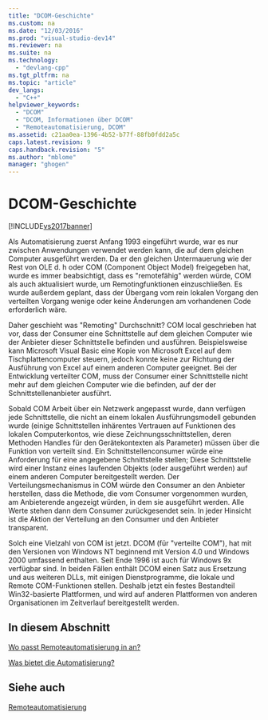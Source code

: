 ```yaml
---
title: "DCOM-Geschichte"
ms.custom: na
ms.date: "12/03/2016"
ms.prod: "visual-studio-dev14"
ms.reviewer: na
ms.suite: na
ms.technology: 
  - "devlang-cpp"
ms.tgt_pltfrm: na
ms.topic: "article"
dev_langs: 
  - "C++"
helpviewer_keywords: 
  - "DCOM"
  - "DCOM, Informationen über DCOM"
  - "Remoteautomatisierung, DCOM"
ms.assetid: c21aa0ea-1396-4b52-b77f-88fb0fdd2a5c
caps.latest.revision: 9
caps.handback.revision: "5"
ms.author: "mblome"
manager: "ghogen"
---
```

# DCOM-Geschichte
[!INCLUDE[vs2017banner](../assembler/inline/includes/vs2017banner.md)]

Als Automatisierung zuerst Anfang 1993 eingeführt wurde, war es nur zwischen Anwendungen verwendet werden kann, die auf dem gleichen Computer ausgeführt werden.  Da er den gleichen Untermauerung wie der Rest von OLE d. h oder COM \(Component Object Model\) freigegeben hat, wurde es immer beabsichtigt, dass es "remotefähig" werden würde, COM als auch aktualisiert wurde, um Remotingfunktionen einzuschließen.  Es wurde außerdem geplant, dass der Übergang vom rein lokalen Vorgang den verteilten Vorgang wenige oder keine Änderungen am vorhandenen Code erforderlich wäre.  
  
 Daher geschieht was "Remoting" Durchschnitt?  COM local geschrieben hat vor, dass der Consumer eine Schnittstelle auf dem gleichen Computer wie der Anbieter dieser Schnittstelle befinden und ausführen.  Beispielsweise kann Microsoft Visual Basic eine Kopie von Microsoft Excel auf dem Tischplattencomputer steuern, jedoch konnte keine zur Richtung der Ausführung von Excel auf einem anderen Computer geeignet.  Bei der Entwicklung verteilter COM, muss der Consumer einer Schnittstelle nicht mehr auf dem gleichen Computer wie die befinden, auf der der Schnittstellenanbieter ausführt.  
  
 Sobald COM Arbeit über ein Netzwerk angepasst wurde, dann verfügen jede Schnittstelle, die nicht an einem lokalen Ausführungsmodell gebunden wurde \(einige Schnittstellen inhärentes Vertrauen auf Funktionen des lokalen Computerkontos, wie diese Zeichnungsschnittstellen, deren Methoden Handles für den Gerätekontexten als Parameter\) müssen über die Funktion von verteilt sind.  Ein Schnittstellenconsumer würde eine Anforderung für eine angegebene Schnittstelle stellen; Diese Schnittstelle wird einer Instanz eines laufenden Objekts \(oder ausgeführt werden\) auf einem anderen Computer bereitgestellt werden.  Der Verteilungsmechanismus in COM würde den Consumer an den Anbieter herstellen, dass die Methode, die vom Consumer vorgenommen wurden, am Anbieterende angezeigt würden, in dem sie ausgeführt werden.  Alle Werte stehen dann dem Consumer zurückgesendet sein.  In jeder Hinsicht ist die Aktion der Verteilung an den Consumer und den Anbieter transparent.  
  
 Solch eine Vielzahl von COM ist jetzt.  DCOM \(für "verteilte COM"\), hat mit den Versionen von Windows NT beginnend mit Version 4.0 und Windows 2000 umfassend enthalten.  Seit Ende 1996 ist auch für Windows 9x verfügbar sind.  In beiden Fällen enthält DCOM einen Satz aus Ersetzung und aus weiteren DLLs, mit einigen Dienstprogramme, die lokale und Remote COM\-Funktionen stellen.  Deshalb jetzt ein festes Bestandteil Win32\-basierte Plattformen, und wird auf anderen Plattformen von anderen Organisationen im Zeitverlauf bereitgestellt werden.  
  
## In diesem Abschnitt  
 [Wo passt Remoteautomatisierung in an?](../mfc/where-does-remote-automation-fit-in-q.md)  
  
 [Was bietet die Automatisierung?](../mfc/what-does-remote-automation-provide-q.md)  
  
## Siehe auch  
 [Remoteautomatisierung](../mfc/remote-automation.md)